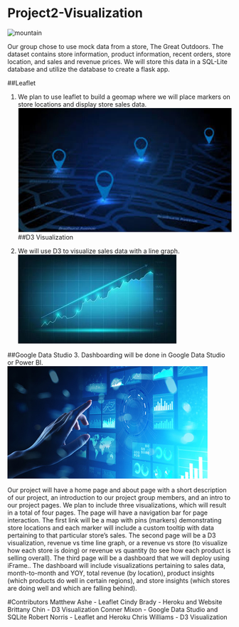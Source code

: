 # Project2-Visualization

![mountain](Heroku_Deployment/Images/hicking_banner-wfhfft.png)

Our group chose to use mock data from a store, The Great Outdoors. The dataset contains store information, product information, recent orders, store location, and sales and revenue prices. We will store this data in a SQL-Lite database and utilize the database to create a flask app.

##Leaflet
1.  We plan to use leaflet to build a geomap where we will place markers on store locations and display store sales data. 
![digital_map](Heroku_Deployment/Images/digital_map.jpg)
##D3 Visualization

2.  We will use D3 to visualize sales data with a line graph.
![stock-market](Heroku_Deployment/Images/stock-market-graph-trading-chart-for-business-and-finance-free-vector.jpg)

##Google Data Studio
3.  Dashboarding will be done in Google Data Studio or Power BI. 
![dashboard](Heroku_Deployment/Images/110623868-virtual-screen-business-intelligence-dashboard-analytics-and-big-data-technology-concept-.jpg)

Our project will have a home page and about page with a short description of our project, an introduction to our project group members, and an intro to our project pages. We plan to include three visualizations, which will result in a total of four pages. The page will have a navigation bar for page interaction. The first link will be a map with pins (markers) demonstrating store locations and each marker will include a custom tooltip with data pertaining to that particular store’s sales. The second page will be a D3 visualization, revenue vs time line graph, or a revenue vs store (to visualize how each store is doing) or revenue vs quantity (to see how each product is selling overall). The third page will be a dashboard that we will deploy using iFrame.. The dashboard will include visualizations pertaining to sales data, month-to-month and YOY, total revenue (by location),  product insights (which products do well in certain regions), and store insights (which stores are doing well and which are falling behind).

#Contributors
Matthew Ashe - Leaflet
Cindy Brady - Heroku and Website
Brittany Chin - D3 Visualization
Conner Mixon - Google Data Studio and SQLite
Robert Norris - Leaflet and Heroku
Chris Williams - D3 Visualization  